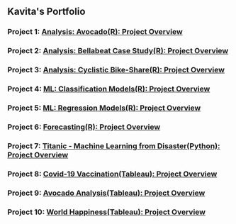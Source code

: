 ## Kavita's Portfolio

### Project 1: [Analysis: Avocado(R): Project Overview](https://www.kaggle.com/kavitakhandelwal1234/avocado-analysis-r)

### Project 2: [Analysis: Bellabeat Case Study(R): Project Overview](https://www.kaggle.com/kavitakhandelwal1234/bellabeat-case-study-r)

### Project 3: [Analysis: Cyclistic Bike-Share(R): Project Overview](file://localhost/Users/admin/divyy_cycle_dataset.html)

### Project 4: [ML: Classification Models(R): Project Overview](https://www.kaggle.com/kavitakhandelwal1234/avocado-comparison-ofall-classification-models-r)

### Project 5: [ML: Regression Models(R): Project Overview]()

### Project 6: [Forecasting(R): Project Overview](https://www.kaggle.com/kavitakhandelwal1234/avocado-price-forecasting-r)

### Project 7: [Titanic - Machine Learning from Disaster(Python): Project Overview](https://www.kaggle.com/kavitakhandelwal1234/titanic-notebook-solution)

### Project 8: [Covid-19 Vaccination(Tableau): Project Overview](https://public.tableau.com/app/profile/kavita3687/viz/Covid-19VaccinationdatafromWHOandourworldindata_orgupto1042021/Dashboard1)

### Project 9: [Avocado Analysis(Tableau): Project Overview](https://public.tableau.com/app/profile/kavita3687/viz/AvocadoAnalysis_16337389953460/Dashboard1)

### Project 10: [World Happiness(Tableau): Project Overview](https://public.tableau.com/app/profile/kavita3687/viz/WorldHappinessdatafromGoogleCareerCertificates/Dashboard4)
